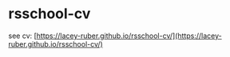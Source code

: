 # rsschool-cv

see cv: [https://lacey-ruber.github.io/rsschool-cv/](https://lacey-ruber.github.io/rsschool-cv/)
